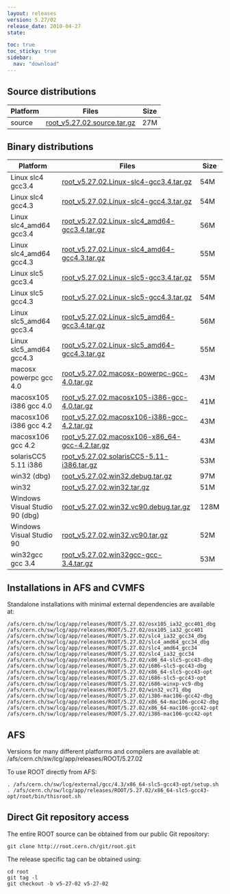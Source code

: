 ```yaml
---
layout: releases
version: 5.27/02
release_date: 2010-04-27
state:

toc: true
toc_sticky: true
sidebar:
  nav: "download"
---
```


## Source distributions

| Platform       | Files | Size |
|-----------|-------|-----|
| source | [root_v5.27.02.source.tar.gz](https://root.cern.ch/download/root_v5.27.02.source.tar.gz) |  27M |


## Binary distributions

| Platform       | Files | Size |
|-----------|-------|-----|
| Linux slc4 gcc3.4 | [root_v5.27.02.Linux-slc4-gcc3.4.tar.gz](https://root.cern.ch/download/root_v5.27.02.Linux-slc4-gcc3.4.tar.gz) |  54M |
| Linux slc4 gcc4.3 | [root_v5.27.02.Linux-slc4-gcc4.3.tar.gz](https://root.cern.ch/download/root_v5.27.02.Linux-slc4-gcc4.3.tar.gz) |  54M |
| Linux slc4_amd64 gcc3.4 | [root_v5.27.02.Linux-slc4_amd64-gcc3.4.tar.gz](https://root.cern.ch/download/root_v5.27.02.Linux-slc4_amd64-gcc3.4.tar.gz) |  56M |
| Linux slc4_amd64 gcc4.3 | [root_v5.27.02.Linux-slc4_amd64-gcc4.3.tar.gz](https://root.cern.ch/download/root_v5.27.02.Linux-slc4_amd64-gcc4.3.tar.gz) |  55M |
| Linux slc5 gcc3.4 | [root_v5.27.02.Linux-slc5-gcc3.4.tar.gz](https://root.cern.ch/download/root_v5.27.02.Linux-slc5-gcc3.4.tar.gz) |  55M |
| Linux slc5 gcc4.3 | [root_v5.27.02.Linux-slc5-gcc4.3.tar.gz](https://root.cern.ch/download/root_v5.27.02.Linux-slc5-gcc4.3.tar.gz) |  54M |
| Linux slc5_amd64 gcc3.4 | [root_v5.27.02.Linux-slc5_amd64-gcc3.4.tar.gz](https://root.cern.ch/download/root_v5.27.02.Linux-slc5_amd64-gcc3.4.tar.gz) |  56M |
| Linux slc5_amd64 gcc4.3 | [root_v5.27.02.Linux-slc5_amd64-gcc4.3.tar.gz](https://root.cern.ch/download/root_v5.27.02.Linux-slc5_amd64-gcc4.3.tar.gz) |  55M |
| macosx powerpc gcc 4.0 | [root_v5.27.02.macosx-powerpc-gcc-4.0.tar.gz](https://root.cern.ch/download/root_v5.27.02.macosx-powerpc-gcc-4.0.tar.gz) |  43M |
| macosx105 i386 gcc 4.0 | [root_v5.27.02.macosx105-i386-gcc-4.0.tar.gz](https://root.cern.ch/download/root_v5.27.02.macosx105-i386-gcc-4.0.tar.gz) |  41M |
| macosx106 i386 gcc 4.2 | [root_v5.27.02.macosx106-i386-gcc-4.2.tar.gz](https://root.cern.ch/download/root_v5.27.02.macosx106-i386-gcc-4.2.tar.gz) |  43M |
| macosx106 gcc 4.2 | [root_v5.27.02.macosx106-x86_64-gcc-4.2.tar.gz](https://root.cern.ch/download/root_v5.27.02.macosx106-x86_64-gcc-4.2.tar.gz) |  43M |
| solarisCC5 5.11 i386 | [root_v5.27.02.solarisCC5-5.11-i386.tar.gz](https://root.cern.ch/download/root_v5.27.02.solarisCC5-5.11-i386.tar.gz) |  53M |
| win32 (dbg) | [root_v5.27.02.win32.debug.tar.gz](https://root.cern.ch/download/root_v5.27.02.win32.debug.tar.gz) |  97M |
| win32 | [root_v5.27.02.win32.tar.gz](https://root.cern.ch/download/root_v5.27.02.win32.tar.gz) |  51M |
| Windows Visual Studio 90 (dbg) | [root_v5.27.02.win32.vc90.debug.tar.gz](https://root.cern.ch/download/root_v5.27.02.win32.vc90.debug.tar.gz) | 128M |
| Windows Visual Studio 90 | [root_v5.27.02.win32.vc90.tar.gz](https://root.cern.ch/download/root_v5.27.02.win32.vc90.tar.gz) |  52M |
| win32gcc gcc 3.4 | [root_v5.27.02.win32gcc-gcc-3.4.tar.gz](https://root.cern.ch/download/root_v5.27.02.win32gcc-gcc-3.4.tar.gz) |  53M |



## Installations in AFS and CVMFS
Standalone installations with minimal external dependencies are available at:
~~~
/afs/cern.ch/sw/lcg/app/releases/ROOT/5.27.02/osx105_ia32_gcc401_dbg
/afs/cern.ch/sw/lcg/app/releases/ROOT/5.27.02/osx105_ia32_gcc401
/afs/cern.ch/sw/lcg/app/releases/ROOT/5.27.02/slc4_ia32_gcc34_dbg
/afs/cern.ch/sw/lcg/app/releases/ROOT/5.27.02/slc4_amd64_gcc34_dbg
/afs/cern.ch/sw/lcg/app/releases/ROOT/5.27.02/slc4_amd64_gcc34
/afs/cern.ch/sw/lcg/app/releases/ROOT/5.27.02/slc4_ia32_gcc34
/afs/cern.ch/sw/lcg/app/releases/ROOT/5.27.02/x86_64-slc5-gcc43-dbg
/afs/cern.ch/sw/lcg/app/releases/ROOT/5.27.02/i686-slc5-gcc43-dbg
/afs/cern.ch/sw/lcg/app/releases/ROOT/5.27.02/x86_64-slc5-gcc43-opt
/afs/cern.ch/sw/lcg/app/releases/ROOT/5.27.02/i686-slc5-gcc43-opt
/afs/cern.ch/sw/lcg/app/releases/ROOT/5.27.02/i686-winxp-vc9-dbg
/afs/cern.ch/sw/lcg/app/releases/ROOT/5.27.02/win32_vc71_dbg
/afs/cern.ch/sw/lcg/app/releases/ROOT/5.27.02/i386-mac106-gcc42-dbg
/afs/cern.ch/sw/lcg/app/releases/ROOT/5.27.02/x86_64-mac106-gcc42-dbg
/afs/cern.ch/sw/lcg/app/releases/ROOT/5.27.02/x86_64-mac106-gcc42-opt
/afs/cern.ch/sw/lcg/app/releases/ROOT/5.27.02/i386-mac106-gcc42-opt
~~~

## AFS
Versions for many different platforms and compilers are available at:
/afs/cern.ch/sw/lcg/app/releases/ROOT/5.27.02

To use ROOT directly from AFS:
~~~
. /afs/cern.ch/sw/lcg/external/gcc/4.3/x86_64-slc5-gcc43-opt/setup.sh
. /afs/cern.ch/sw/lcg/app/releases/ROOT/5.27.02/x86_64-slc5-gcc43-opt/root/bin/thisroot.sh
~~~

## Direct Git repository access
The entire ROOT source can be obtained from our public Git repository:

~~~
git clone http://root.cern.ch/git/root.git
~~~
The release specific tag can be obtained using:
~~~
cd root
git tag -l
git checkout -b v5-27-02 v5-27-02
~~~
